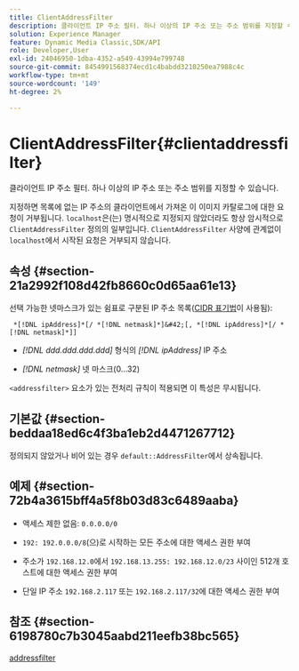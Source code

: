 ```yaml
---
title: ClientAddressFilter
description: 클라이언트 IP 주소 필터. 하나 이상의 IP 주소 또는 주소 범위를 지정할 수 있습니다.
solution: Experience Manager
feature: Dynamic Media Classic,SDK/API
role: Developer,User
exl-id: 24046950-1dba-4352-a549-43994e799748
source-git-commit: 8454991568374ecd1c4babdd3210250ea7988c4c
workflow-type: tm+mt
source-wordcount: '149'
ht-degree: 2%

---
```


# ClientAddressFilter{#clientaddressfilter}

클라이언트 IP 주소 필터. 하나 이상의 IP 주소 또는 주소 범위를 지정할 수 있습니다.

지정하면 목록에 없는 IP 주소의 클라이언트에서 가져온 이 이미지 카탈로그에 대한 요청이 거부됩니다. `localhost`은(는) 명시적으로 지정되지 않았더라도 항상 암시적으로 `ClientAddressFilter` 정의의 일부입니다. `ClientAddressFilter` 사양에 관계없이 `localhost`에서 시작된 요청은 거부되지 않습니다.

## 속성 {#section-21a2992f108d42fb8660c0d65aa61e13}

선택 가능한 넷마스크가 있는 쉼표로 구분된 IP 주소 목록([CIDR 표기법](https://en.wikipedia.org/wiki/Classless_Inter-Domain_Routing#CIDR_notation)이 사용됨):

` *[!DNL ipAddress]*[/ *[!DNL netmask]*]&#42;[, *[!DNL ipAddress]*[/ *[!DNL netmask]*]]`

* *[!DNL ddd.ddd.ddd.ddd]* 형식의 *[!DNL ipAddress]* IP 주소

* *[!DNL netmask]* 넷 마스크(0...32)

`<addressfilter>` 요소가 있는 전처리 규칙이 적용되면 이 특성은 무시됩니다.

## 기본값 {#section-beddaa18ed6c4f3ba1eb2d4471267712}

정의되지 않았거나 비어 있는 경우 `default::AddressFilter`에서 상속됩니다.

## 예제 {#section-72b4a3615bff4a5f8b03d83c6489aaba}

* 액세스 제한 없음: `0.0.0.0/0`
* `192: 192.0.0.0/8`(으)로 시작하는 모든 주소에 대한 액세스 권한 부여
* 주소가 `192.168.12.0`에서 `192.168.13.255: 192.168.12.0/23` 사이인 512개 호스트에 대한 액세스 권한 부여

* 단일 IP 주소 `192.168.2.117` 또는 `192.168.2.117/32`에 대한 액세스 권한 부여

## 참조 {#section-6198780c7b3045aabd211eefb38bc565}

[addressfilter](../../../../../ir-api/material-cat/image-rendering-api-ref/c-ir-material-catalog/c-ir-attributes-reference/r-ir-clientaddressfilter.md#reference-52a541cec0b0424faf263d1fb4946b5f)
